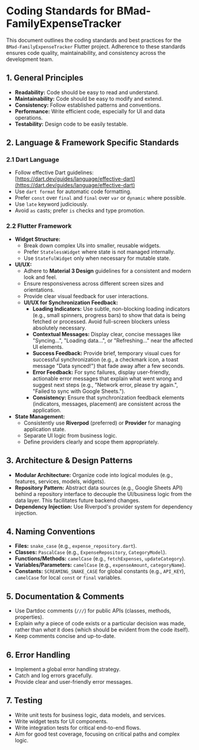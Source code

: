 # Coding Standards for BMad-FamilyExpenseTracker

This document outlines the coding standards and best practices for the `BMad-FamilyExpenseTracker` Flutter project. Adherence to these standards ensures code quality, maintainability, and consistency across the development team.

## 1. General Principles

*   **Readability:** Code should be easy to read and understand.
*   **Maintainability:** Code should be easy to modify and extend.
*   **Consistency:** Follow established patterns and conventions.
*   **Performance:** Write efficient code, especially for UI and data operations.
*   **Testability:** Design code to be easily testable.

## 2. Language & Framework Specific Standards

### 2.1 Dart Language

*   Follow effective Dart guidelines: [https://dart.dev/guides/language/effective-dart](https://dart.dev/guides/language/effective-dart)
*   Use `dart format` for automatic code formatting.
*   Prefer `const` over `final` and `final` over `var` or `dynamic` where possible.
*   Use `late` keyword judiciously.
*   Avoid `as` casts; prefer `is` checks and type promotion.

### 2.2 Flutter Framework

*   **Widget Structure:**
    *   Break down complex UIs into smaller, reusable widgets.
    *   Prefer `StatelessWidget` where state is not managed internally.
    *   Use `StatefulWidget` only when necessary for mutable state.
*   **UI/UX:**
    *   Adhere to **Material 3 Design** guidelines for a consistent and modern look and feel.
    *   Ensure responsiveness across different screen sizes and orientations.
    *   Provide clear visual feedback for user interactions.
    *   **UI/UX for Synchronization Feedback:**
        *   **Loading Indicators:** Use subtle, non-blocking loading indicators (e.g., small spinners, progress bars) to show that data is being fetched or processed. Avoid full-screen blockers unless absolutely necessary.
        *   **Contextual Messages:** Display clear, concise messages like "Syncing...", "Loading data...", or "Refreshing..." near the affected UI elements.
        *   **Success Feedback:** Provide brief, temporary visual cues for successful synchronization (e.g., a checkmark icon, a toast message "Data synced!") that fade away after a few seconds.
        *   **Error Feedback:** For sync failures, display user-friendly, actionable error messages that explain what went wrong and suggest next steps (e.g., "Network error, please try again.", "Failed to sync with Google Sheets.").
        *   **Consistency:** Ensure that synchronization feedback elements (indicators, messages, placement) are consistent across the application.
*   **State Management:**
    *   Consistently use **Riverpod** (preferred) or **Provider** for managing application state.
    *   Separate UI logic from business logic.
    *   Define providers clearly and scope them appropriately.

## 3. Architecture & Design Patterns

*   **Modular Architecture:** Organize code into logical modules (e.g., features, services, models, widgets).
*   **Repository Pattern:** Abstract data sources (e.g., Google Sheets API) behind a repository interface to decouple the UI/business logic from the data layer. This facilitates future backend changes.
*   **Dependency Injection:** Use Riverpod's provider system for dependency injection.

## 4. Naming Conventions

*   **Files:** `snake_case` (e.g., `expense_repository.dart`).
*   **Classes:** `PascalCase` (e.g., `ExpenseRepository`, `CategoryModel`).
*   **Functions/Methods:** `camelCase` (e.g., `fetchExpenses`, `updateCategory`).
*   **Variables/Parameters:** `camelCase` (e.g., `expenseAmount`, `categoryName`).
*   **Constants:** `SCREAMING_SNAKE_CASE` for global constants (e.g., `API_KEY`), `camelCase` for local `const` or `final` variables.

## 5. Documentation & Comments

*   Use Dartdoc comments (`///`) for public APIs (classes, methods, properties).
*   Explain *why* a piece of code exists or a particular decision was made, rather than *what* it does (which should be evident from the code itself).
*   Keep comments concise and up-to-date.

## 6. Error Handling

*   Implement a global error handling strategy.
*   Catch and log errors gracefully.
*   Provide clear and user-friendly error messages.

## 7. Testing

*   Write unit tests for business logic, data models, and services.
*   Write widget tests for UI components.
*   Write integration tests for critical end-to-end flows.
*   Aim for good test coverage, focusing on critical paths and complex logic.
